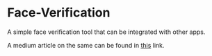 # Face-Verification
A simple face verification tool that can be integrated with other apps.

A medium article on the same can be found in [this](https://medium.com/analytics-vidhya/a-simple-face-verification-system-using-keras-and-opencv-894495bcf202) link.
